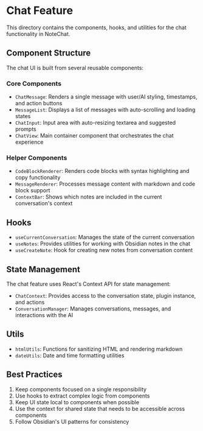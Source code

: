 # Chat Feature

This directory contains the components, hooks, and utilities for the chat functionality in NoteChat.

## Component Structure

The chat UI is built from several reusable components:

### Core Components

- `ChatMessage`: Renders a single message with user/AI styling, timestamps, and action buttons
- `MessageList`: Displays a list of messages with auto-scrolling and loading states
- `ChatInput`: Input area with auto-resizing textarea and suggested prompts
- `ChatView`: Main container component that orchestrates the chat experience

### Helper Components

- `CodeBlockRenderer`: Renders code blocks with syntax highlighting and copy functionality
- `MessageRenderer`: Processes message content with markdown and code block support
- `ContextBar`: Shows which notes are included in the current conversation's context

## Hooks

- `useCurrentConversation`: Manages the state of the current conversation
- `useNotes`: Provides utilities for working with Obsidian notes in the chat
- `useCreateNote`: Hook for creating new notes from conversation content

## State Management

The chat feature uses React's Context API for state management:

- `ChatContext`: Provides access to the conversation state, plugin instance, and actions
- `ConversationManager`: Manages conversations, messages, and interactions with the AI

## Utils

- `htmlUtils`: Functions for sanitizing HTML and rendering markdown
- `dateUtils`: Date and time formatting utilities

## Best Practices

1. Keep components focused on a single responsibility
2. Use hooks to extract complex logic from components
3. Keep UI state local to components when possible
4. Use the context for shared state that needs to be accessible across components
5. Follow Obsidian's UI patterns for consistency 